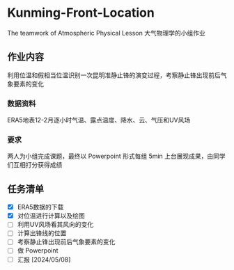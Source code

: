# Kunming-Front-Location
The teamwork of Atmospheric Physical Lesson
大气物理学的小组作业

## 作业内容
利用位温和假相当位温识别一次昆明准静止锋的演变过程，考察静止锋出现前后气象要素的变化

### 数据资料
ERA5地表12-2月逐小时气温、露点温度、降水、云、气压和UV风场

### 要求
两人为小组完成课题，最终以 Powerpoint 形式每组 5min 上台展现成果，由同学们互相打分获得成绩

## 任务清单
- [x] ERA5数据的下载
- [x] 对位温进行计算以及绘图
- [ ] 利用UV风场看其风向的变化
- [ ] 计算出锋线的位置
- [ ] 考察静止锋出现前后气象要素的变化
- [ ] 做 Powerpoint
- [ ] 汇报 [2024/05/08]
